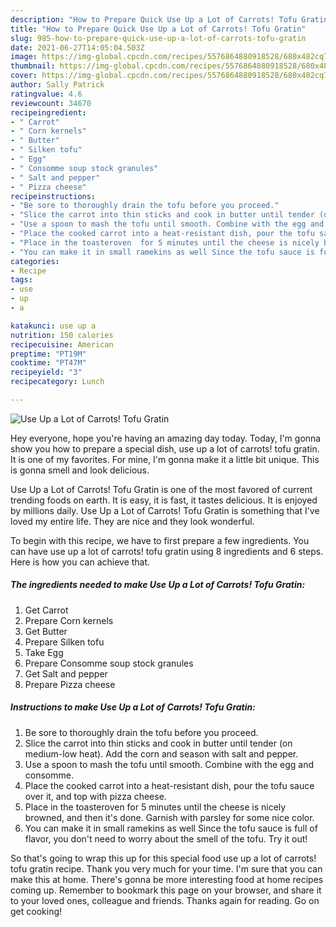 ```yaml
---
description: "How to Prepare Quick Use Up a Lot of Carrots! Tofu Gratin"
title: "How to Prepare Quick Use Up a Lot of Carrots! Tofu Gratin"
slug: 985-how-to-prepare-quick-use-up-a-lot-of-carrots-tofu-gratin
date: 2021-06-27T14:05:04.503Z
image: https://img-global.cpcdn.com/recipes/5576864880918528/680x482cq70/use-up-a-lot-of-carrots-tofu-gratin-recipe-main-photo.jpg
thumbnail: https://img-global.cpcdn.com/recipes/5576864880918528/680x482cq70/use-up-a-lot-of-carrots-tofu-gratin-recipe-main-photo.jpg
cover: https://img-global.cpcdn.com/recipes/5576864880918528/680x482cq70/use-up-a-lot-of-carrots-tofu-gratin-recipe-main-photo.jpg
author: Sally Patrick
ratingvalue: 4.6
reviewcount: 34670
recipeingredient:
- " Carrot"
- " Corn kernels"
- " Butter"
- " Silken tofu"
- " Egg"
- " Consomme soup stock granules"
- " Salt and pepper"
- " Pizza cheese"
recipeinstructions:
- "Be sore to thoroughly drain the tofu before you proceed."
- "Slice the carrot into thin sticks and cook in butter until tender (on medium-low heat). Add the corn and season with salt and pepper."
- "Use a spoon to mash the tofu until smooth. Combine with the egg and consomme."
- "Place the cooked carrot into a heat-resistant dish, pour the tofu sauce over it, and top with pizza cheese."
- "Place in the toasteroven  for 5 minutes until the cheese is nicely browned, and then it&#39;s done. Garnish with parsley for some nice color."
- "You can make it in small ramekins as well Since the tofu sauce is full of flavor, you don&#39;t need to worry about the smell of the tofu. Try it out!"
categories:
- Recipe
tags:
- use
- up
- a

katakunci: use up a 
nutrition: 150 calories
recipecuisine: American
preptime: "PT19M"
cooktime: "PT47M"
recipeyield: "3"
recipecategory: Lunch

---
```



![Use Up a Lot of Carrots! Tofu Gratin](https://img-global.cpcdn.com/recipes/5576864880918528/680x482cq70/use-up-a-lot-of-carrots-tofu-gratin-recipe-main-photo.jpg)

Hey everyone, hope you're having an amazing day today. Today, I'm gonna show you how to prepare a special dish, use up a lot of carrots! tofu gratin. It is one of my favorites. For mine, I'm gonna make it a little bit unique. This is gonna smell and look delicious.



Use Up a Lot of Carrots! Tofu Gratin is one of the most favored of current trending foods on earth. It is easy, it is fast, it tastes delicious. It is enjoyed by millions daily. Use Up a Lot of Carrots! Tofu Gratin is something that I've loved my entire life. They are nice and they look wonderful.


To begin with this recipe, we have to first prepare a few ingredients. You can have use up a lot of carrots! tofu gratin using 8 ingredients and 6 steps. Here is how you can achieve that.

<!--inarticleads1-->

##### The ingredients needed to make Use Up a Lot of Carrots! Tofu Gratin:

1. Get  Carrot
1. Prepare  Corn kernels
1. Get  Butter
1. Prepare  Silken tofu
1. Take  Egg
1. Prepare  Consomme soup stock granules
1. Get  Salt and pepper
1. Prepare  Pizza cheese




<!--inarticleads2-->

##### Instructions to make Use Up a Lot of Carrots! Tofu Gratin:

1. Be sore to thoroughly drain the tofu before you proceed.
1. Slice the carrot into thin sticks and cook in butter until tender (on medium-low heat). Add the corn and season with salt and pepper.
1. Use a spoon to mash the tofu until smooth. Combine with the egg and consomme.
1. Place the cooked carrot into a heat-resistant dish, pour the tofu sauce over it, and top with pizza cheese.
1. Place in the toasteroven  for 5 minutes until the cheese is nicely browned, and then it&#39;s done. Garnish with parsley for some nice color.
1. You can make it in small ramekins as well Since the tofu sauce is full of flavor, you don&#39;t need to worry about the smell of the tofu. Try it out!




So that's going to wrap this up for this special food use up a lot of carrots! tofu gratin recipe. Thank you very much for your time. I'm sure that you can make this at home. There's gonna be more interesting food at home recipes coming up. Remember to bookmark this page on your browser, and share it to your loved ones, colleague and friends. Thanks again for reading. Go on get cooking!
